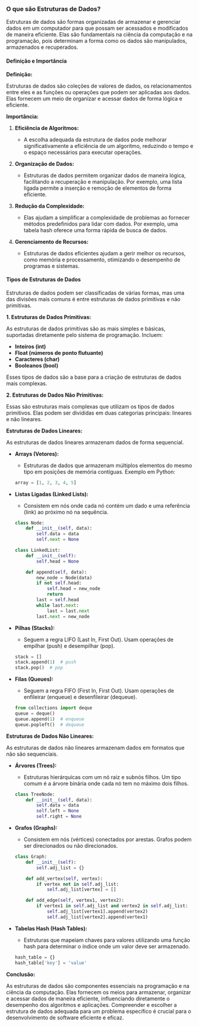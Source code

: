 ### O que são Estruturas de Dados?

Estruturas de dados são formas organizadas de armazenar e gerenciar dados em um computador para que possam ser acessados
e modificados de maneira eficiente. Elas são fundamentais na ciência da computação e na programação, pois determinam a
forma como os dados são manipulados, armazenados e recuperados.

#### Definição e Importância

**Definição:**

Estruturas de dados são coleções de valores de dados, os relacionamentos entre eles e as funções ou operações que podem
ser aplicadas aos dados. Elas fornecem um meio de organizar e acessar dados de forma lógica e eficiente.

**Importância:**

1. **Eficiência de Algoritmos:**
    - A escolha adequada da estrutura de dados pode melhorar significativamente a eficiência de um algoritmo, reduzindo
      o tempo e o espaço necessários para executar operações.

2. **Organização de Dados:**
    - Estruturas de dados permitem organizar dados de maneira lógica, facilitando a recuperação e manipulação. Por
      exemplo, uma lista ligada permite a inserção e remoção de elementos de forma eficiente.

3. **Redução da Complexidade:**
    - Elas ajudam a simplificar a complexidade de problemas ao fornecer métodos predefinidos para lidar com dados. Por
      exemplo, uma tabela hash oferece uma forma rápida de busca de dados.

4. **Gerenciamento de Recursos:**
    - Estruturas de dados eficientes ajudam a gerir melhor os recursos, como memória e processamento, otimizando o
      desempenho de programas e sistemas.

#### Tipos de Estruturas de Dados

Estruturas de dados podem ser classificadas de várias formas, mas uma das divisões mais comuns é entre estruturas de
dados primitivas e não primitivas.

**1. Estruturas de Dados Primitivas:**

As estruturas de dados primitivas são as mais simples e básicas, suportadas diretamente pelo sistema de programação.
Incluem:

- **Inteiros (int)**
- **Float (números de ponto flutuante)**
- **Caracteres (char)**
- **Booleanos (bool)**

Esses tipos de dados são a base para a criação de estruturas de dados mais complexas.

**2. Estruturas de Dados Não Primitivas:**

Essas são estruturas mais complexas que utilizam os tipos de dados primitivos. Elas podem ser divididas em duas
categorias principais: lineares e não lineares.

**Estruturas de Dados Lineares:**

As estruturas de dados lineares armazenam dados de forma sequencial.

- **Arrays (Vetores):**
    - Estruturas de dados que armazenam múltiplos elementos do mesmo tipo em posições de memória contíguas. Exemplo em
      Python:

  ```python
  array = [1, 2, 3, 4, 5]
  ```

- **Listas Ligadas (Linked Lists):**
    - Consistem em nós onde cada nó contém um dado e uma referência (link) ao próximo nó na sequência.

  ```python
  class Node:
      def __init__(self, data):
          self.data = data
          self.next = None
  
  class LinkedList:
      def __init__(self):
          self.head = None
  
      def append(self, data):
          new_node = Node(data)
          if not self.head:
              self.head = new_node
              return
          last = self.head
          while last.next:
              last = last.next
          last.next = new_node
  ```

- **Pilhas (Stacks):**
    - Seguem a regra LIFO (Last In, First Out). Usam operações de empilhar (push) e desempilhar (pop).

  ```python
  stack = []
  stack.append(1)  # push
  stack.pop()  # pop
  ```

- **Filas (Queues):**
    - Seguem a regra FIFO (First In, First Out). Usam operações de enfileirar (enqueue) e desenfileirar (dequeue).

  ```python
  from collections import deque
  queue = deque()
  queue.append(1)  # enqueue
  queue.popleft()  # dequeue
  ```

**Estruturas de Dados Não Lineares:**

As estruturas de dados não lineares armazenam dados em formatos que não são sequenciais.

- **Árvores (Trees):**
    - Estruturas hierárquicas com um nó raiz e subnós filhos. Um tipo comum é a árvore binária onde cada nó tem no
      máximo dois filhos.

  ```python
  class TreeNode:
      def __init__(self, data):
          self.data = data
          self.left = None
          self.right = None
  ```

- **Grafos (Graphs):**
    - Consistem em nós (vértices) conectados por arestas. Grafos podem ser direcionados ou não direcionados.

  ```python
  class Graph:
      def __init__(self):
          self.adj_list = {}
  
      def add_vertex(self, vertex):
          if vertex not in self.adj_list:
              self.adj_list[vertex] = []
  
      def add_edge(self, vertex1, vertex2):
          if vertex1 in self.adj_list and vertex2 in self.adj_list:
              self.adj_list[vertex1].append(vertex2)
              self.adj_list[vertex2].append(vertex1)
  ```

- **Tabelas Hash (Hash Tables):**
    - Estruturas que mapeiam chaves para valores utilizando uma função hash para determinar o índice onde um valor deve
      ser armazenado.

  ```python
  hash_table = {}
  hash_table['key'] = 'value'
  ```

**Conclusão:**

As estruturas de dados são componentes essenciais na programação e na ciência da computação. Elas fornecem os meios para
armazenar, organizar e acessar dados de maneira eficiente, influenciando diretamente o desempenho dos algoritmos e
aplicações. Compreender e escolher a estrutura de dados adequada para um problema específico é crucial para o
desenvolvimento de software eficiente e eficaz.